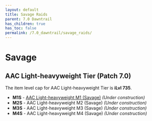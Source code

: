 ```yaml
---
layout: default
title: Savage Raids
parent: 7.0 Dawntrail
has_children: true
has_toc: false
permalink: /7.0_dawntrail/savage_raids/
---
```


# Savage

## AAC Light-heavyweight Tier (Patch 7.0)

The item level cap for AAC Light-heavyweight Tier is **iLvl 735**.

- **M1S** - [AAC Light-heavyweight M1 (Savage)]({{site.baseurl}}/7.0_dawntrail/savage_raids/m1s) *(Under construction)*
- **M2S** - AAC Light-heavyweight M2 (Savage) *(Under construction)*
- **M3S** - AAC Light-heavyweight M3 (Savage) *(Under construction)*
- **M4S** - AAC Light-heavyweight M4 (Savage) *(Under construction)*
